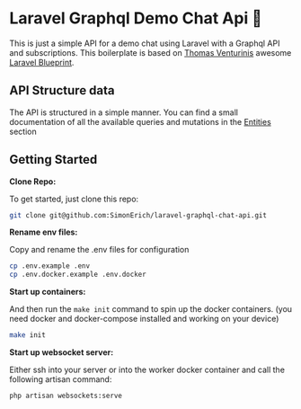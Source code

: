 # Laravel Graphql Demo Chat Api 🚀

This is just a simple API for a demo chat using Laravel with a Graphql API and subscriptions.
This boilerplate is based on [Thomas Venturinis](https://github.com/tjventurini) awesome [Laravel Blueprint](https://tjventurini.github.io/laravel-blueprint/).

## API Structure data

The API is structured in a simple manner.
You can find a small documentation of all the available queries and mutations in the [Entities](./doc/Entities.md) section


## Getting Started

**Clone Repo:**

To get started, just clone this repo:

```bash
git clone git@github.com:SimonErich/laravel-graphql-chat-api.git
```


**Rename env files:**

Copy and rename the .env files for configuration

```bash
cp .env.example .env
cp .env.docker.example .env.docker
```


**Start up containers:**

And then run the `make init` command to spin up the docker containers.
(you need docker and docker-compose installed and working on your device)

```bash
make init
```


**Start up websocket server:**

Either ssh into your server or into the worker docker container and call the following artisan command:
```bash
php artisan websockets:serve
```